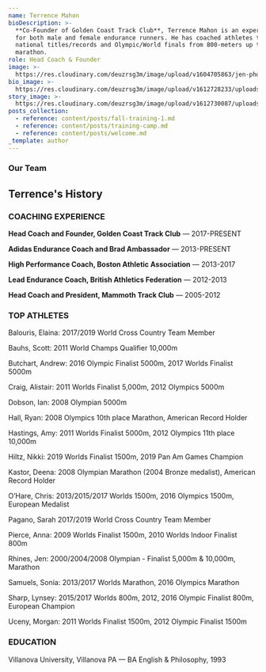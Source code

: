 ```yaml
---
name: Terrence Mahon
bioDescription: >-
  **Co-Founder of Golden Coast Track Club**, Terrence Mahon is an expert coach
  for both male and female endurance runners. He has coached athletes to
  national titles/records and Olympic/World finals from 800-meters up to the
  marathon.
role: Head Coach & Founder
image: >-
  https://res.cloudinary.com/deuzrsg3m/image/upload/v1604705863/jen-photos/_DSC2787_bqawhl.jpg
bio_image: >-
  https://res.cloudinary.com/deuzrsg3m/image/upload/v1612728233/uploads/terrence-1_ai3vza_zhntx4.jpg
story_image: >-
  https://res.cloudinary.com/deuzrsg3m/image/upload/v1612730087/uploads/IMG_9472_z1ovo4.jpg
posts_collection:
  - reference: content/posts/fall-training-1.md
  - reference: content/posts/training-camp.md
  - reference: content/posts/welcome.md
_template: author
---
```


### Our Team

## Terrence's History

### COACHING EXPERIENCE

**Head Coach and Founder, Golden Coast Track Club** — 2017-PRESENT

**Adidas Endurance Coach and Brad Ambassador** — 2013-PRESENT

**High Performance Coach, Boston Athletic Association** — 2013-2017

**Lead Endurance Coach, British Athletics Federation** — 2012-2013

**Head Coach and President, Mammoth Track Club** — 2005-2012

### TOP ATHLETES

Balouris, Elaina: 2017/2019 World Cross Country Team Member

Bauhs, Scott: 2011 World Champs Qualifier 10,000m

Butchart, Andrew: 2016 Olympic Finalist 5000m, 2017 Worlds Finalist 5000m

Craig, Alistair: 2011 Worlds Finalist 5,000m, 2012 Olympics 5000m

Dobson, Ian: 2008 Olympian 5000m

Hall, Ryan: 2008 Olympics 10th place Marathon, American Record Holder

Hastings, Amy: 2011 Worlds Finalist 5000m, 2012 Olympics 11th place 10,000m

Hiltz, Nikki: 2019 Worlds Finalist 1500m, 2019 Pan Am Games Champion

Kastor, Deena: 2008 Olympian Marathon (2004 Bronze medalist), American Record Holder

O’Hare, Chris: 2013/2015/2017 Worlds 1500m, 2016 Olympics 1500m, European Medalist

Pagano, Sarah 2017/2019 World Cross Country Team Member

Pierce, Anna: 2009 Worlds Finalist 1500m, 2010 Worlds Indoor Finalist 800m

Rhines, Jen: 2000/2004/2008 Olympian - Finalist 5,000m & 10,000m, Marathon

Samuels, Sonia: 2013/2017 Worlds Marathon, 2016 Olympics Marathon

Sharp, Lynsey: 2015/2017 Worlds 800m, 2012, 2016 Olympic Finalist 800m, European Champion

Uceny, Morgan: 2011 Worlds Finalist 1500m, 2012 Olympic Finalist 1500m

### EDUCATION

Villanova University, Villanova PA — BA English & Philosophy, 1993
